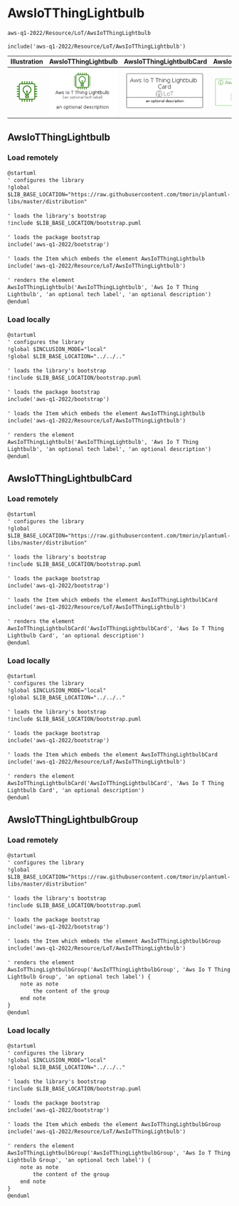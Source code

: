 # AwsIoTThingLightbulb


```text
aws-q1-2022/Resource/LoT/AwsIoTThingLightbulb
```

```text
include('aws-q1-2022/Resource/LoT/AwsIoTThingLightbulb')
```



| Illustration | AwsIoTThingLightbulb | AwsIoTThingLightbulbCard | AwsIoTThingLightbulbGroup |
| :---: | :---: | :---: | :---: |
| ![illustration for Illustration](../../../aws-q1-2022/Resource/LoT/AwsIoTThingLightbulb.png) | ![illustration for AwsIoTThingLightbulb](../../../aws-q1-2022/Resource/LoT/AwsIoTThingLightbulb.Local.png) | ![illustration for AwsIoTThingLightbulbCard](../../../aws-q1-2022/Resource/LoT/AwsIoTThingLightbulbCard.Local.png) | ![illustration for AwsIoTThingLightbulbGroup](../../../aws-q1-2022/Resource/LoT/AwsIoTThingLightbulbGroup.Local.png) |




## AwsIoTThingLightbulb

### Load remotely
```plantuml
@startuml
' configures the library
!global $LIB_BASE_LOCATION="https://raw.githubusercontent.com/tmorin/plantuml-libs/master/distribution"

' loads the library's bootstrap
!include $LIB_BASE_LOCATION/bootstrap.puml

' loads the package bootstrap
include('aws-q1-2022/bootstrap')

' loads the Item which embeds the element AwsIoTThingLightbulb
include('aws-q1-2022/Resource/LoT/AwsIoTThingLightbulb')

' renders the element
AwsIoTThingLightbulb('AwsIoTThingLightbulb', 'Aws Io T Thing Lightbulb', 'an optional tech label', 'an optional description')
@enduml
```

### Load locally
```plantuml
@startuml
' configures the library
!global $INCLUSION_MODE="local"
!global $LIB_BASE_LOCATION="../../.."

' loads the library's bootstrap
!include $LIB_BASE_LOCATION/bootstrap.puml

' loads the package bootstrap
include('aws-q1-2022/bootstrap')

' loads the Item which embeds the element AwsIoTThingLightbulb
include('aws-q1-2022/Resource/LoT/AwsIoTThingLightbulb')

' renders the element
AwsIoTThingLightbulb('AwsIoTThingLightbulb', 'Aws Io T Thing Lightbulb', 'an optional tech label', 'an optional description')
@enduml
```

## AwsIoTThingLightbulbCard

### Load remotely
```plantuml
@startuml
' configures the library
!global $LIB_BASE_LOCATION="https://raw.githubusercontent.com/tmorin/plantuml-libs/master/distribution"

' loads the library's bootstrap
!include $LIB_BASE_LOCATION/bootstrap.puml

' loads the package bootstrap
include('aws-q1-2022/bootstrap')

' loads the Item which embeds the element AwsIoTThingLightbulbCard
include('aws-q1-2022/Resource/LoT/AwsIoTThingLightbulb')

' renders the element
AwsIoTThingLightbulbCard('AwsIoTThingLightbulbCard', 'Aws Io T Thing Lightbulb Card', 'an optional description')
@enduml
```

### Load locally
```plantuml
@startuml
' configures the library
!global $INCLUSION_MODE="local"
!global $LIB_BASE_LOCATION="../../.."

' loads the library's bootstrap
!include $LIB_BASE_LOCATION/bootstrap.puml

' loads the package bootstrap
include('aws-q1-2022/bootstrap')

' loads the Item which embeds the element AwsIoTThingLightbulbCard
include('aws-q1-2022/Resource/LoT/AwsIoTThingLightbulb')

' renders the element
AwsIoTThingLightbulbCard('AwsIoTThingLightbulbCard', 'Aws Io T Thing Lightbulb Card', 'an optional description')
@enduml
```

## AwsIoTThingLightbulbGroup

### Load remotely
```plantuml
@startuml
' configures the library
!global $LIB_BASE_LOCATION="https://raw.githubusercontent.com/tmorin/plantuml-libs/master/distribution"

' loads the library's bootstrap
!include $LIB_BASE_LOCATION/bootstrap.puml

' loads the package bootstrap
include('aws-q1-2022/bootstrap')

' loads the Item which embeds the element AwsIoTThingLightbulbGroup
include('aws-q1-2022/Resource/LoT/AwsIoTThingLightbulb')

' renders the element
AwsIoTThingLightbulbGroup('AwsIoTThingLightbulbGroup', 'Aws Io T Thing Lightbulb Group', 'an optional tech label') {
    note as note
        the content of the group
    end note
}
@enduml
```

### Load locally
```plantuml
@startuml
' configures the library
!global $INCLUSION_MODE="local"
!global $LIB_BASE_LOCATION="../../.."

' loads the library's bootstrap
!include $LIB_BASE_LOCATION/bootstrap.puml

' loads the package bootstrap
include('aws-q1-2022/bootstrap')

' loads the Item which embeds the element AwsIoTThingLightbulbGroup
include('aws-q1-2022/Resource/LoT/AwsIoTThingLightbulb')

' renders the element
AwsIoTThingLightbulbGroup('AwsIoTThingLightbulbGroup', 'Aws Io T Thing Lightbulb Group', 'an optional tech label') {
    note as note
        the content of the group
    end note
}
@enduml
```

